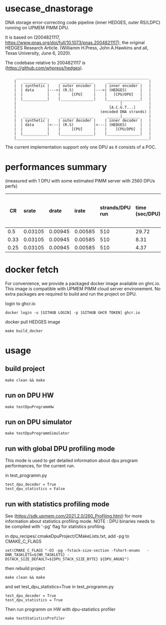 # usecase_dnastorage
DNA storage error-correcting code pipeline (inner HEDGES, outer RS/LDPC) running on UPMEM PIMM DPU.

It is based on (2004821117, https://www.pnas.org/doi/full/10.1073/pnas.2004821117), the original HEDGES Research
Article. (Williamm H.Press, John A.Hawkins and all, Texas University, June 6, 2020).

The codebase relative to 2004821117 is (https://github.com/whpress/hedges).

```
     ____________________________________________________________
    |   ___________      _______________      _______________    |
    |  | synthetic |    | outer encoder |    | inner encoder |   |
    |  | data      |--->| (R.S)         |--->| (HEDGES)      |   |
    |  |           |    |     [CPU]     |    |   [CPU/DPU]   |   |
    |  |___________|    |_______________|    |_______________|   |
    |                                               |            |
    |                                          [A.C.G.T...]      |
    |                                      (encoded DNA strands) |
    |   ___________      _______________      ______|________    |
    |  | synthetic |    | outer decoder |    | inner decoder |   |
    |  | data      |<---| (R.S)         |<---| (HEDGES)      |   |
    |  |           |    |     [CPU]     |    |    [CPU/DPU]  |   |
    |  |___________|    |_______________|    |_______________|   |
    |____________________________________________________________|
```

The current implementation support only one DPU as it consists of a POC.


# performances summary
(measured with 1 DPU with some estimated PIMM server with 2560 DPUs perfs)


| CR    |  srate    |    drate       |  irate        | strands/DPU run      | time (sec/DPU)  | decoding throughput (seq/sec/DPU) | (estimated) decoding throughput (seq/sec/2560 DPUs) | DPU pipeline efficiency (%) |
|-------|:----------|:---------------|:--------------|:---------------------|:----------------|:---------------------------------:|:---------------------------------:|:-------------------------------:|
| 0.5   |  0.03105  |   0.00945      |     0.00585   |  510                 |  29.72          |      17                           |      43,925                       |               69                |
| 0.33  |  0.03105  |   0.00945      |     0.00585   |  510                 |  8.31           |      61.4                         |     157,092                       |               62                |
| 0.25  |  0.03105  |   0.00945      |     0.00585   |  510                 |  4.37           |      116.6                        |     298,569                       |               69                |


# docker fetch

For convenience, we provide a packaged docker image available on ghrc.io.
This image is compatible with UPMEM PIMM cloud server environement.
No extra packages are required to build and run the project on DPU.

login to ghcr.io
```
docker login -u [GITHUB LOGIN] -p [GITHUB GHCR TOKEN] ghcr.io
```
docker pull HEDGES image
```
make build_docker
```

# usage

## build project
```
make clean && make
```

## run on DPU HW
```
make testDpuProgrammHw
```

## run on DPU simulator
```
make testDpuProgrammSimulator
```

## run with global DPU profiling mode

This mode is used to get detailed information about dpu program
performances, for the current run.

in test_programm.py
```
test_dpu_decoder = True
test_dpu_statistics = False
```

## run with statistics profiling mode

See (https://sdk.upmem.com/2021.2.0/260_Profiling.html) for more information about statistics profiling mode.
NOTE : DPU binaries needs to be compiled with '-pg' flag for statistics profiling.

in dpu_recipes/.cmakeDpuProject/CMakeLists.txt, add -pg to CMAKE_C_FLAGS
```
set(CMAKE_C_FLAGS "-O3 -pg -fstack-size-section -fshort-enums   -DNR_TASKLETS=${NR_TASKLETS} -DSTACK_SIZE_DEFAULT=${DPU_STACK_SIZE_BYTE} ${DPU_ARGN}")
```
then rebuild project
```
make clean && make
```

and set test_dpu_statistics=True in test_programm.py
```
test_dpu_decoder = True
test_dpu_statistics = True
```

Then run programm on HW with dpu-statistics profiler
```
make testStatisticsProfiler
```
